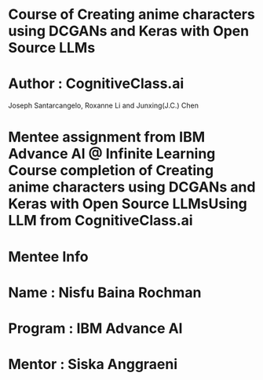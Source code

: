 # Course of Creating anime characters using DCGANs and Keras with Open Source LLMs
# Author : CognitiveClass.ai
Joseph Santarcangelo, Roxanne Li and Junxing(J.C.) Chen
# Mentee assignment from IBM Advance AI @ Infinite Learning Course completion of Creating anime characters using DCGANs and Keras with Open Source LLMsUsing LLM from CognitiveClass.ai
# Mentee Info
# Name : Nisfu Baina Rochman 
# Program : IBM Advance AI
# Mentor : Siska Anggraeni
